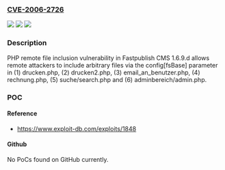 ### [CVE-2006-2726](https://cve.mitre.org/cgi-bin/cvename.cgi?name=CVE-2006-2726)
![](https://img.shields.io/static/v1?label=Product&message=n%2Fa&color=blue)
![](https://img.shields.io/static/v1?label=Version&message=n%2Fa&color=blue)
![](https://img.shields.io/static/v1?label=Vulnerability&message=n%2Fa&color=brighgreen)

### Description

PHP remote file inclusion vulnerability in Fastpublish CMS 1.6.9.d allows remote attackers to include arbitrary files via the config[fsBase] parameter in (1) drucken.php, (2) drucken2.php, (3) email_an_benutzer.php, (4) rechnung.php, (5) suche/search.php and (6) adminbereich/admin.php.

### POC

#### Reference
- https://www.exploit-db.com/exploits/1848

#### Github
No PoCs found on GitHub currently.

